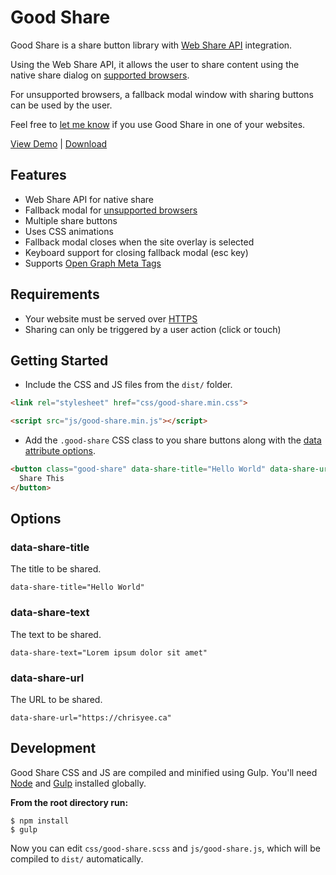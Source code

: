 # Good Share

Good Share is a share button library with [Web Share API](https://css-tricks.com/how-to-use-the-web-share-api/) integration.

Using the Web Share API, it allows the user to share content using the native share dialog on [supported browsers](https://caniuse.com/#feat=web-share). 

For unsupported browsers, a fallback modal window with sharing buttons can be used by the user.

Feel free to [let me know](https://twitter.com/cmyee) if you use Good Share in one of your websites.

[View Demo](https://chrisyee.ca/good-share/) | [Download](https://github.com/christophery/good-share/releases/latest)

## Features
- Web Share API for native share
- Fallback modal for [unsupported browsers](https://caniuse.com/#feat=web-share)
- Multiple share buttons
- Uses CSS animations
- Fallback modal closes when the site overlay is selected
- Keyboard support for closing fallback modal (esc key)
- Supports [Open Graph Meta Tags](https://ogp.me/)

## Requirements
- Your website must be served over [HTTPS](https://www.cloudflare.com/learning/ssl/what-is-https/)
- Sharing can only be triggered by a user action (click or touch)

## Getting Started

- Include the CSS and JS files from the `dist/` folder.

```html
<link rel="stylesheet" href="css/good-share.min.css">
```

```html
<script src="js/good-share.min.js"></script>
```

- Add the `.good-share` CSS class to you share buttons along with the [data attribute options](#options).

```html
<button class="good-share" data-share-title="Hello World" data-share-url="https://chrisyee.ca">
  Share This
</button>
```

## Options

### data-share-title
The title to be shared.

``data-share-title="Hello World"``

### data-share-text
The text to be shared.

``data-share-text="Lorem ipsum dolor sit amet"``

### data-share-url
The URL to be shared.

``data-share-url="https://chrisyee.ca"``


## Development
Good Share CSS and JS are compiled and minified using Gulp. You'll need [Node](https://nodejs.org/en/) and [Gulp](https://gulpjs.com/) installed globally.

**From the root directory run:**

```
$ npm install
$ gulp
```

Now you can edit `css/good-share.scss` and `js/good-share.js`, which will be compiled to `dist/` automatically.
